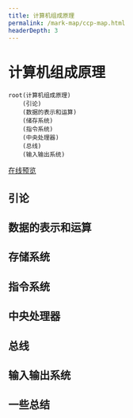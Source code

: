 ```yaml
---
title: 计算机组成原理
permalink: /mark-map/ccp-map.html
headerDepth: 3
---
```


# 计算机组成原理

```mindmap
root(计算机组成原理)
    (引论)
    (数据的表示和运算)
    (储存系统)
    (指令系统)
    (中央处理器)
    (总线)
    (输入输出系统)
```

<a href="../../mind-map/ccp-map.html" target="_blank">在线预览</a>

<XMindManager></XMindManager>

## 引论

## 数据的表示和运算

## 存储系统

## 指令系统

## 中央处理器

## 总线

## 输入输出系统

## 一些总结

